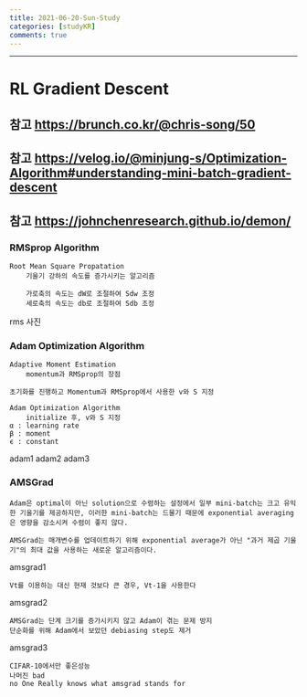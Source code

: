 ```yaml
---
title: 2021-06-20-Sun-Study
categories: [studyKR]
comments: true
---
```

-------------------------------------------------------------------------------
# RL Gradient Descent
## 참고 https://brunch.co.kr/@chris-song/50
## 참고 https://velog.io/@minjung-s/Optimization-Algorithm#understanding-mini-batch-gradient-descent
## 참고 https://johnchenresearch.github.io/demon/


### RMSprop Algorithm
```
Root Mean Square Propatation
    기울기 강하의 속도를 증가시키는 알고리즘

    가로축의 속도는 dW로 조절하여 Sdw 조정
    세로축의 속도는 db로 조절하여 Sdb 조정
```
rms 사진

### Adam Optimization Algorithm
```
Adaptive Moment Estimation
    momentum과 RMSprop의 장점

초기화를 진행하고 Momentum과 RMSprop에서 사용한 v와 S 지정

Adam Optimization Algorithm
    initialize 후, v와 S 지정
α : learning rate
β : moment 
ϵ : constant
```
adam1
adam2
adam3

### AMSGrad
```
Adam은 optimal이 아닌 solution으로 수렴하는 설정에서 일부 mini-batch는 크고 유익한 기울기를 제공하지만, 이러한 mini-batch는 드물기 때문에 exponential averaging은 영향을 감소시켜 수렴이 좋지 않다. 

AMSGrad는 매개변수를 업데이트하기 위해 exponential average가 아닌 "과거 제곱 기울기"의 최대 값을 사용하는 새로운 알고리즘이다.

```
amsgrad1
```
Vt를 이용하는 대신 현재 것보다 큰 경우, Vt-1을 사용한다
```
amsgrad2
```
AMSGrad는 단계 크기를 증가시키지 않고 Adam이 겪는 문제 방지
단순화를 위해 Adam에서 보았던 debiasing step도 제거

```
amsgrad3
```
CIFAR-10에서만 좋은성능
나머진 bad
no One Really knows what amsgrad stands for
```

